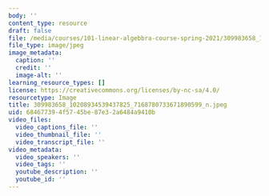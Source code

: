 ```yaml
---
body: ''
content_type: resource
draft: false
file: /media/courses/101-linear-algebbra-course-spring-2021/309983658_10208934539437825_7168780733671890599_n.jpeg
file_type: image/jpeg
image_metadata:
  caption: ''
  credit: ''
  image-alt: ''
learning_resource_types: []
license: https://creativecommons.org/licenses/by-nc-sa/4.0/
resourcetype: Image
title: 309983658_10208934539437825_7168780733671890599_n.jpeg
uid: 68467739-4f57-45be-87e3-2a6484a9410b
video_files:
  video_captions_file: ''
  video_thumbnail_file: ''
  video_transcript_file: ''
video_metadata:
  video_speakers: ''
  video_tags: ''
  youtube_description: ''
  youtube_id: ''
---
```


